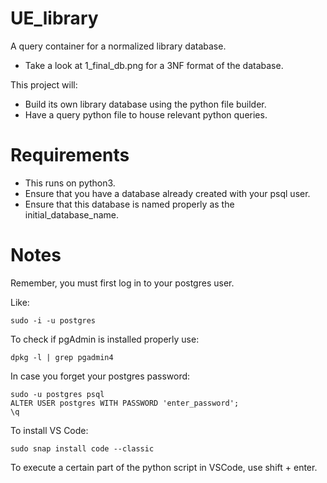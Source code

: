 # UE_library
A query container for a normalized library database.
- Take a look at 1_final_db.png for a 3NF format of the database.

This project will:
- Build its own library database using the python file builder.
- Have a query python file to house relevant python queries.

# Requirements
- This runs on python3.
- Ensure that you have a database already created with your psql user.
- Ensure that this database is named properly as the initial_database_name.

# Notes
Remember, you must first log in to your postgres user.

Like:
```
sudo -i -u postgres
```

To check if pgAdmin is installed properly use:
```
dpkg -l | grep pgadmin4
```

In case you forget your postgres password:
```
sudo -u postgres psql
ALTER USER postgres WITH PASSWORD 'enter_password';
\q
```

To install VS Code:
```
sudo snap install code --classic
```

To execute a certain part of the python script in VSCode, use shift + enter.